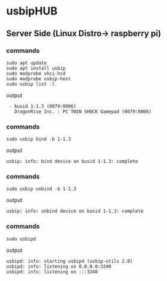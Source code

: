 # usbipHUB

## Server Side (Linux Distro-> raspberry pi)
### commands
    sudo apt update
    sudo apt install usbip
    sudo modprobe vhci-hcd
    sudo modprobe usbip-host
    sudo usbip list -l
output
```
 - busid 1-1.3 (0079:0006)
   DragonRise Inc. : PC TWIN SHOCK Gamepad (0079:0006)
```
### commands
    sudo usbip bind -b 1-1.3
output
```
usbip: info: bind device on busid 1-1.3: complete
```
### commands
    sudo usbip unbind -b 1-1.3
output
```
usbip: info: unbind device on busid 1-1.3: complete
```
### commands
    sudo usbipd
output
```
usbipd: info: starting usbipd (usbip-utils 2.0)
usbipd: info: listening on 0.0.0.0:3240
usbipd: info: listening on :::3240
```

















